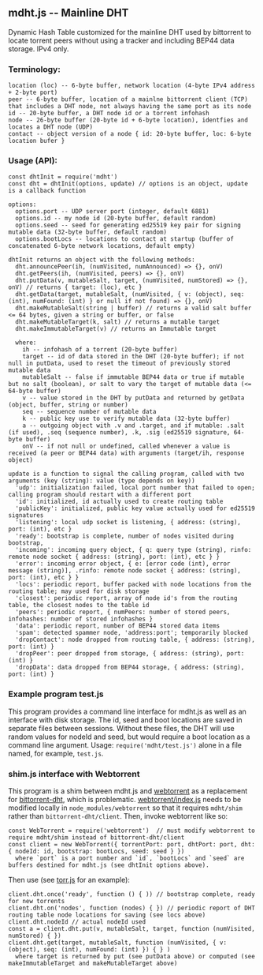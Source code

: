 ## mdht.js -- Mainline DHT

Dynamic Hash Table customized for the mainline DHT used by bittorrent to locate torrent peers without using a tracker
and including BEP44 data storage. IPv4 only.

### Terminology:
```
location (loc) -- 6-byte buffer, network location (4-byte IPv4 address + 2-byte port)
peer -- 6-byte buffer, location of a mainlne bittorrent client (TCP) that includes a DHT node, not always having the same port as its node
id -- 20-byte buffer, a DHT node id or a torrent infohash
node -- 26-byte buffer (20-byte id + 6-byte location), identfies and locates a DHT node (UDP)
contact -- object version of a node { id: 20-byte buffer, loc: 6-byte location bufer }
```
### Usage (API):
```
const dhtInit = require('mdht')
const dht = dhtInit(options, update) // options is an object, update is a callback function
```
```
options:
  options.port -- UDP server port (integer, default 6881)
  options.id -- my node id (20-byte buffer, default random)
  options.seed -- seed for generating ed25519 key pair for signing mutable data (32-byte buffer, default random)
  options.bootLocs -- locations to contact at startup (buffer of concatenated 6-byte network locations, default empty)
```
```
dhtInit returns an object with the following methods:
  dht.announcePeer(ih, (numVisited, numAnnounced) => {}, onV)
  dht.getPeers(ih, (numVisited, peers) => {}, onV)
  dht.putData(v, mutableSalt, target, (numVisited, numStored) => {}, onV) // returns { target: (loc), etc }
  dht.getData(target, mutableSalt, (numVisited, { v: (object), seq: (int), numFound: (int) } or null if not found) => {}, onV)
  dht.makeMutableSalt(string | buffer) // returns a valid salt buffer <= 64 bytes, given a string or buffer, or false
  dht.makeMutableTarget(k, salt) // returns a mutable target
  dht.makeImmutableTarget(v) // returns an Immutable target

  where:
    ih -- infohash of a torrent (20-byte buffer)
    target -- id of data stored in the DHT (20-byte buffer); if not null in putData, used to reset the timeout of previously stored mutable data
    mutableSalt -- false if immutable BEP44 data or true if mutable but no salt (boolean), or salt to vary the target of mutable data (<= 64-byte buffer)
    v -- value stored in the DHT by putData and returned by getData (object, buffer, string or number)
    seq -- sequence number of mutable data
    k -- public key use to verify mutable data (32-byte buffer)
    a -- outgoing object with .v and .target, and if mutable: .salt (if used), .seq (sequence number), .k, .sig (ed25519 signature, 64-byte buffer)
    onV -- if not null or undefined, called whenever a value is received (a peer or BEP44 data) with arguments (target/ih, response object)
```
```
update is a function to signal the calling program, called with two arguments (key (string): value (type depends on key))
  'udp': initialization failed, local port number that failed to open; calling program should restart with a different port
  'id': initialized, id actually used to create routing table
  'publicKey': initialized, public key value actually used for ed25519 signatures
  'listening': local udp socket is listening, { address: (string), port: (int), etc }
  'ready': bootstrap is complete, number of nodes visited during bootstrap,
  'incoming': incoming query object, { q: query type (string), rinfo: remote node socket { address: (string), port: (int), etc } }
  'error': incoming error object, { e: [error code (int), error message (string)], .rinfo: remote node socket { address: (string), port: (int), etc } }
  'locs': periodic report, buffer packed with node locations from the routing table; may used for disk storage
  'closest': periodic report, array of node id's from the routing table, the closest nodes to the table id
  'peers': periodic report, { numPeers: number of stored peers, infohashes: number of stored infohashes }
  'data': periodic report, number of BEP44 stored data items
  'spam': detected spammer node, 'address:port'; temporarily blocked
  'dropContact': node dropped from routing table, { address: (string), port: (int) }
  'dropPeer': peer dropped from storage, { address: (string), port: (int) }
  'dropData': data dropped from BEP44 storage, { address: (string), port: (int) }
```

### Example program test.js
This program provides a command line interface for mdht.js as well as an interface with disk storage.
The id, seed and boot locations are saved in separate files between sessions.
Without these files, the DHT will use random values for nodeId and seed, but would require a boot location as a command line argument.
Usage: `require('mdht/test.js')` alone in a file named, for example, `test.js`.

### shim.js interface with Webtorrent
This program is a shim between mdht.js and [webtorrent](https://github.com/webtorrent/webtorrent)
as a replacement for [bittorrent-dht](https://github.com/webtorrent/bittorrent-dht), which is problematic.
[webtorrent/index.js](https://github.com/webtorrent/webtorrent/blob/master/index.js) needs to be modified locally
in `node_modules/webtorrent` so that it requires `mdht/shim` rather than `bittorrent-dht/client`. Then, invoke webtorrent like so:
```
const WebTorrent = require('webtorrent')  // must modify webtorrent to require mdht/shim instead of bittorrent-dht/client
const client = new WebTorrent({ torrentPort: port, dhtPort: port, dht: { nodeId: id, bootstrap: bootLocs, seed: seed } })
  where `port` is a port number and `id`, `bootLocs` and `seed` are buffers destined for mdht.js (see dhtInit options above).
```
Then use (see [torr.js](https://github.com/metamystical/torr) for an example):
```
client.dht.once('ready', function () { )) // bootstrap complete, ready for new torrents
client.dht.on('nodes', function (nodes) { }) // periodic report of DHT routing table node locations for saving (see locs above)
client.dht.nodeId // actual nodeId used
const a = client.dht.put(v, mutableSalt, target, function (numVisited, numStored) { })
client.dht.get(target, mutableSalt, function (numVisited, { v: (object), seq: (int), numFound: (int) }) { } )
  where target is returned by put (see putData above) or computed (see makeImmutableTarget and makeMutableTarget above)
```
